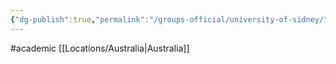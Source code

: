 ```yaml
---
{"dg-publish":true,"permalink":"/groups-official/university-of-sidney/"}
---
```


#academic 
[[Locations/Australia\|Australia]]